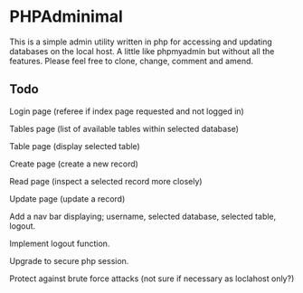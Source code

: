 PHPAdminimal
==============

This is a simple admin utility written in php for accessing and updating databases on the local host. A little like
phpmyadmin but without all the features. Please feel free to clone, change, comment and amend.

Todo
----

Login page (referee if index page requested and not logged in)

Tables page (list of available tables within selected database)

Table page (display selected table)

Create page (create a new record)
 
Read page (inspect a selected record more closely)

Update page (update a record)

Add a nav bar displaying; username, selected database, selected table, logout. 

Implement logout function.

Upgrade to secure php session.

Protect against brute force attacks (not sure if necessary as loclahost only?)
